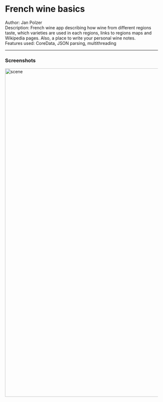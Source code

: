 
# French wine basics
Author: Jan Polzer  
Description: French wine app describing how wine from different regions taste, which varieties are used in each regions, links to regions maps and Wikipedia pages. Also, a place to write your personal wine notes.  
Features used: CoreData, JSON parsing, multithreading

---
### Screenshots

<img width="1077" alt="scene" src="https://user-images.githubusercontent.com/7841727/50624829-3de38300-0ee9-11e9-93b6-b468eb137617.png">

